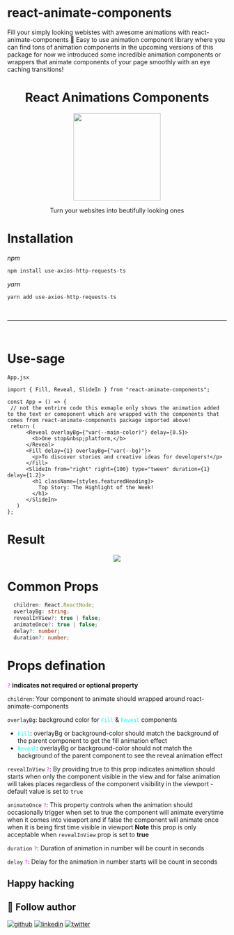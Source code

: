 # react-animate-components

Fill your simply looking webistes with awesome animations with react-animate-components 🚀
Easy to use animation component library where you can find tons of animation components in the upcoming versions of this package for now we introduced some incredible animation components or wrappers that animate components of your page smoothly with an eye caching transitions!

<div align="center">
 <h1> React Animations Components</h1>
</div>

<div align="center">
   <a href="https://axios-http.com"><img width=200 src="https://miro.medium.com/v2/resize:fit:971/1*iI2L2ZNAL51tBpM-gzzGRw.png" /></a><br>
</div>
<p align="center">Turn your websites into beutifully looking ones</p>

<h1>Installation</h1>

_npm_

```js
npm install use-axios-http-requests-ts
```

_yarn_

```js
yarn add use-axios-http-requests-ts
```

<br>

<hr/>
<br>

<h1>Use-sage</h1>

`App.jsx`

```tsx
import { Fill, Reveal, SlideIn } from "react-animate-components";

const App = () => {
 // not the entrire code this exmaple only shows the animation added to the text or comoponent which are wrapped with the components that comes from react-animate-components package imported above!
 return (
      <Reveal overlayBg={"var(--main-color)"} delay={0.5}>
        <b>One stop&nbsp;platform,</b>
      </Reveal>
      <Fill delay={1} overlayBg={"var(--bg)"}>
        <p>To discover stories and creative ideas for developers!</p>
      </Fill>
      <SlideIn from="right" right={100} type="tween" duration={1} delay={1.2}>
        <h1 className={styles.featuredHeading}>
          Top Story: The Highlight of the Week!
        </h1>
      </SlideIn>
   )
};

```

<h1>Result</h1>

<div align="center">
 <img src="https://dev-hub-nextjs-app.vercel.app/_next/image?url=http%3A%2F%2Fres.cloudinary.com%2Fdvzjzf36i%2Fimage%2Fupload%2Fv1710614736%2Fowsg5apovixvgqlqr5mj.gif&w=1920&q=75"/>
</div>

<h1>Common Props</h1>

```ts
  children: React.ReactNode;
  overlayBg: string;
  revealInView?: true | false;
  animateOnce?: true | false;
  delay?: number;
  duration?: number;
```

<h1>Props defination</h1>

<code style="color : fuchsia">?</code> **indicates not required or optional property**

`children`: Your component to animate should wrapped around react-animate-components

`overlayBg`: background color for <code style="color : cyan">Fill</code> & <code style="color : cyan">Reveal</code> components

- <code style="color : cyan">Fill</code>: overlayBg or background-color should match the background of the parent component to get the fill animation effect
- <code style="color : cyan">Reveal</code>: overlayBg or background-color should not match the background of the parent component to see the reveal animation effect

`revealInView` <code style="color : fuchsia">?</code>: By providing true to this prop indicates animation should starts when only the component visible in the view and for false animation will takes places regardless of the component visibility in the viewport - default value is set to `true`

`animateOnce` <code style="color : fuchsia">?</code>: This property controls when the animation should occasionally trigger when set to true the component will animate everytime when it comes into viewport and if false the component will animate once when it is being first time visible in viewport **Note** this prop is only acceptable when `revealInView` prop is set to **true**

`duration` <code style="color : fuchsia">?</code>: Duration of animation in number will be count in seconds

`delay` <code style="color : fuchsia">?</code>: Delay for the animation in number starts will be count in seconds

## Happy hacking

## 🚀 Follow author

[![github](https://img.shields.io/badge/github-000?style=for-the-badge&logo=github&logoColor=white)](https://github.com/SoloProgrammer/)
[![linkedin](https://img.shields.io/badge/linkedin-0A66C2?style=for-the-badge&logo=linkedin&logoColor=white)](https://www.linkedin.com/in/pratham-shinde-698a4b240/)
[![twitter](https://img.shields.io/badge/twitter-1DA1F2?style=for-the-badge&logo=twitter&logoColor=white)](https://twitter.com/dev_pratham_0g)
